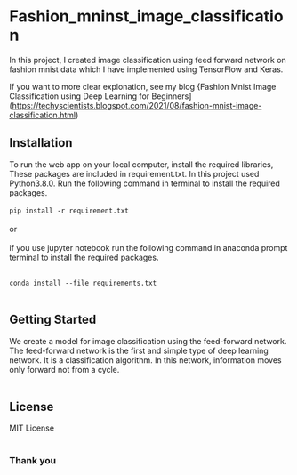 # Fashion_mninst_image_classification
  In this project, I created image classification using feed forward network on fashion mnist data which I have implemented using TensorFlow and Keras.

If you want to more clear explonation, see my blog {Fashion Mnist Image Classification using Deep Learning for Beginners](https://techyscientists.blogspot.com/2021/08/fashion-mnist-image-classification.html)


## Installation

To run the web app on your local computer, install the required libraries, These packages are included in requirement.txt. In this project used Python3.8.0.
Run the following command in terminal to install the required packages.<br><br>
`pip install -r requirement.txt` <br><br>
or<br><br>
if you use jupyter notebook run the following command in anaconda prompt terminal to install the required packages.<br><br>

`conda install --file requirements.txt`
<br>
<br>

## Getting Started

We create a model for image classification using the feed-forward network. The feed-forward network is the first and simple type of deep learning network. It is a classification algorithm. In this network, information moves only forward not from a cycle. 
<br><br>

## License
MIT License
<br>
<br>

### Thank you
